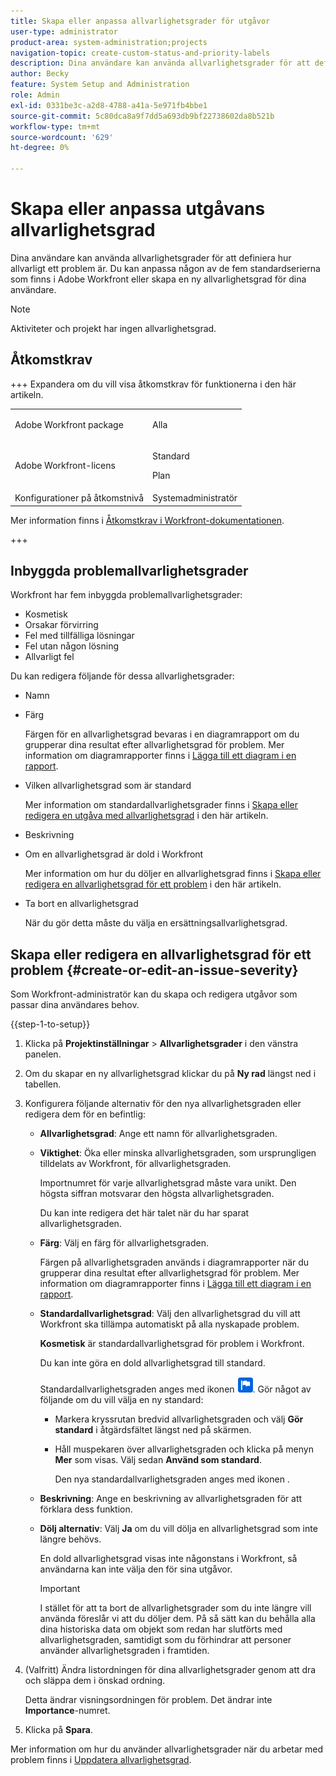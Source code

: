 ```yaml
---
title: Skapa eller anpassa allvarlighetsgrader för utgåvor
user-type: administrator
product-area: system-administration;projects
navigation-topic: create-custom-status-and-priority-labels
description: Dina användare kan använda allvarlighetsgrader för att definiera hur allvarligt ett problem är. Du kan anpassa någon av de fem standardserierna som finns i Adobe Workfront eller skapa en ny allvarlighetsgrad för dina användare.
author: Becky
feature: System Setup and Administration
role: Admin
exl-id: 0331be3c-a2d8-4788-a41a-5e971fb4bbe1
source-git-commit: 5c80dca8a9f7dd5a693db9bf22738602da8b521b
workflow-type: tm+mt
source-wordcount: '629'
ht-degree: 0%

---
```


# Skapa eller anpassa utgåvans allvarlighetsgrad

<!--
DON'T DELETE, DRAFT OR HIDE THIS ARTICLE. IT IS LINKED TO THE PRODUCT, THROUGH THE CONTEXT SENSITIVE HELP LINKS.

Linked to Understanding Issue Severity.
-->

Dina användare kan använda allvarlighetsgrader för att definiera hur allvarligt ett problem är. Du kan anpassa någon av de fem standardserierna som finns i Adobe Workfront eller skapa en ny allvarlighetsgrad för dina användare.

>[!NOTE]
>
>Aktiviteter och projekt har ingen allvarlighetsgrad.

## Åtkomstkrav

+++ Expandera om du vill visa åtkomstkrav för funktionerna i den här artikeln.

<table style="table-layout:auto"> 
 <col> 
 <col> 
 <tbody> 
  <tr> 
   <td>Adobe Workfront package</td> 
   <td><p>Alla</p></td> 
  </tr> 
  <tr> 
   <td>Adobe Workfront-licens</td> 
   <td><p>Standard</p>
       <p>Plan</p></td>
  </tr> 
  <tr> 
   <td>Konfigurationer på åtkomstnivå</td> 
   <td>Systemadministratör</td> 
  </tr> 
 </tbody> 
</table>

Mer information finns i [Åtkomstkrav i Workfront-dokumentationen](/help/quicksilver/administration-and-setup/add-users/access-levels-and-object-permissions/access-level-requirements-in-documentation.md).

+++ 

## Inbyggda problemallvarlighetsgrader

Workfront har fem inbyggda problemallvarlighetsgrader:

* Kosmetisk
* Orsakar förvirring
* Fel med tillfälliga lösningar
* Fel utan någon lösning
* Allvarligt fel

Du kan redigera följande för dessa allvarlighetsgrader:

* Namn
* Färg

  Färgen för en allvarlighetsgrad bevaras i en diagramrapport om du grupperar dina resultat efter allvarlighetsgrad för problem. Mer information om diagramrapporter finns i [Lägga till ett diagram i en rapport](../../../reports-and-dashboards/reports/creating-and-managing-reports/add-chart-report.md).

* Vilken allvarlighetsgrad som är standard

  Mer information om standardallvarlighetsgrader finns i [Skapa eller redigera en utgåva med allvarlighetsgrad](#create-or-edit-an-issue-severity) i den här artikeln.

* Beskrivning
* Om en allvarlighetsgrad är dold i Workfront

  Mer information om hur du döljer en allvarlighetsgrad finns i [Skapa eller redigera en allvarlighetsgrad för ett problem](#create-or-edit-an-issue-severity) i den här artikeln.

* Ta bort en allvarlighetsgrad

  När du gör detta måste du välja en ersättningsallvarlighetsgrad.

## Skapa eller redigera en allvarlighetsgrad för ett problem {#create-or-edit-an-issue-severity}

Som Workfront-administratör kan du skapa och redigera utgåvor som passar dina användares behov.

{{step-1-to-setup}}

1. Klicka på **Projektinställningar** > **Allvarlighetsgrader** i den vänstra panelen.

1. Om du skapar en ny allvarlighetsgrad klickar du på **Ny rad** längst ned i tabellen.
1. Konfigurera följande alternativ för den nya allvarlighetsgraden eller redigera dem för en befintlig:

   * **Allvarlighetsgrad**: Ange ett namn för allvarlighetsgraden.
   * **Viktighet**: Öka eller minska allvarlighetsgraden, som ursprungligen tilldelats av Workfront, för allvarlighetsgraden.

     Importnumret för varje allvarlighetsgrad måste vara unikt. Den högsta siffran motsvarar den högsta allvarlighetsgraden.

     Du kan inte redigera det här talet när du har sparat allvarlighetsgraden.

   * **Färg**: Välj en färg för allvarlighetsgraden.

     Färgen på allvarlighetsgraden används i diagramrapporter när du grupperar dina resultat efter allvarlighetsgrad för problem. Mer information om diagramrapporter finns i [Lägga till ett diagram i en rapport](/help/quicksilver/reports-and-dashboards/reports/creating-and-managing-reports/add-chart-report.md).

   * **Standardallvarlighetsgrad**: Välj den allvarlighetsgrad du vill att Workfront ska tillämpa automatiskt på alla nyskapade problem.

     **Kosmetisk** är standardallvarlighetsgrad för problem i Workfront.

     Du kan inte göra en dold allvarlighetsgrad till standard.

     Standardallvarlighetsgraden anges med ikonen ![Standardallvarlighetsgrad](assets/default-icon.png). Gör något av följande om du vill välja en ny standard:

      * Markera kryssrutan bredvid allvarlighetsgraden och välj **Gör standard** i åtgärdsfältet längst ned på skärmen.
      * Håll muspekaren över allvarlighetsgraden och klicka på menyn **Mer** som visas. Välj sedan **Använd som standard**.

        Den nya standardallvarlighetsgraden anges med ikonen .

   * **Beskrivning**: Ange en beskrivning av allvarlighetsgraden för att förklara dess funktion.
   * **Dölj alternativ**: Välj **Ja** om du vill dölja en allvarlighetsgrad som inte längre behövs.

     En dold allvarlighetsgrad visas inte någonstans i Workfront, så användarna kan inte välja den för sina utgåvor.

     >[!IMPORTANT]
     >
     >I stället för att ta bort de allvarlighetsgrader som du inte längre vill använda föreslår vi att du döljer dem. På så sätt kan du behålla alla dina historiska data om objekt som redan har slutförts med allvarlighetsgraden, samtidigt som du förhindrar att personer använder allvarlighetsgraden i framtiden.

1. (Valfritt) Ändra listordningen för dina allvarlighetsgrader genom att dra och släppa dem i önskad ordning.

   Detta ändrar visningsordningen för problem. Det ändrar inte **Importance**-numret.

1. Klicka på **Spara**.

Mer information om hur du använder allvarlighetsgrader när du arbetar med problem finns i [Uppdatera allvarlighetsgrad](../../../manage-work/issues/issue-information/update-issue-severity.md).
